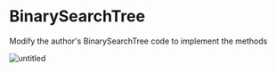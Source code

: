 # BinarySearchTree
Modify the author's BinarySearchTree code to implement the methods 

![untitled](https://user-images.githubusercontent.com/28182648/35604285-337f4944-0607-11e8-996c-28da0f0c9322.jpg)
